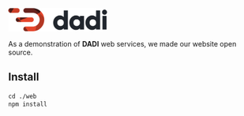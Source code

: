 <img src="/web/workspace/public/assets/img/dadi-logo-colour.svg" width="200">

As a demonstration of **DADI** web services, we made our website open source.

## Install

```
cd ./web
npm install
```
